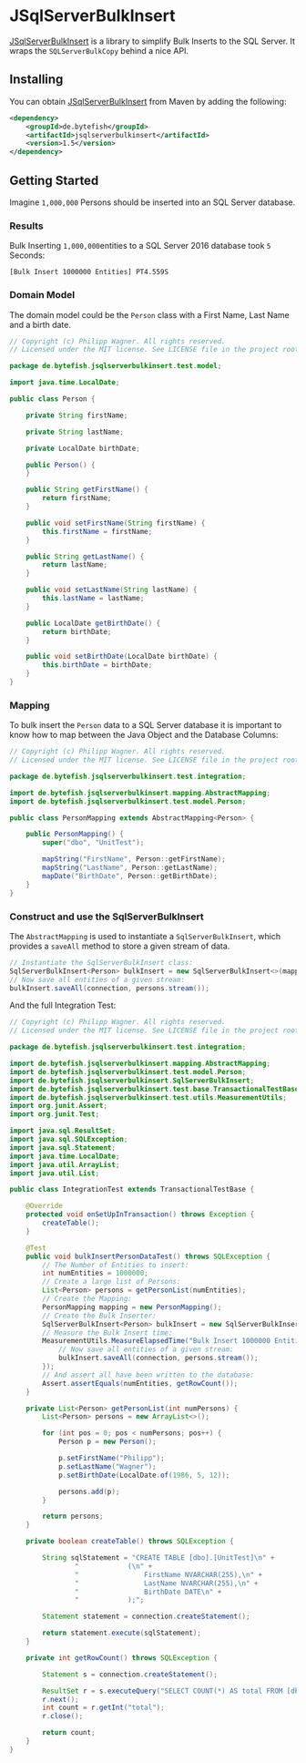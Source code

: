 # JSqlServerBulkInsert #

[JSqlServerBulkInsert]: https://github.com/bytefish/JSqlServerBulkInsert
[MIT License]: https://opensource.org/licenses/MIT

[JSqlServerBulkInsert] is a library to simplify Bulk Inserts to the SQL Server. It wraps the ``SQLServerBulkCopy`` behind a nice API.

## Installing ##

You can obtain [JSqlServerBulkInsert] from Maven by adding the following:

```xml
<dependency>
	<groupId>de.bytefish</groupId>
	<artifactId>jsqlserverbulkinsert</artifactId>
	<version>1.5</version>
</dependency>
```

## Getting Started ##

Imagine ``1,000,000`` Persons should be inserted into an SQL Server database.

### Results ###

Bulk Inserting ``1,000,000``entities to a SQL Server 2016 database took ``5`` Seconds:

```
[Bulk Insert 1000000 Entities] PT4.559S
```

### Domain Model ###

The domain model could be the ``Person`` class with a First Name, Last Name and a birth date. 

```java
// Copyright (c) Philipp Wagner. All rights reserved.
// Licensed under the MIT license. See LICENSE file in the project root for full license information.

package de.bytefish.jsqlserverbulkinsert.test.model;

import java.time.LocalDate;

public class Person {

    private String firstName;

    private String lastName;

    private LocalDate birthDate;

    public Person() {
    }

    public String getFirstName() {
        return firstName;
    }

    public void setFirstName(String firstName) {
        this.firstName = firstName;
    }

    public String getLastName() {
        return lastName;
    }

    public void setLastName(String lastName) {
        this.lastName = lastName;
    }

    public LocalDate getBirthDate() {
        return birthDate;
    }

    public void setBirthDate(LocalDate birthDate) {
        this.birthDate = birthDate;
    }
}
```

### Mapping ###

To bulk insert the ``Person`` data to a SQL Server database it is important to know how to map 
between the Java Object and the Database Columns:

```java
// Copyright (c) Philipp Wagner. All rights reserved.
// Licensed under the MIT license. See LICENSE file in the project root for full license information.

package de.bytefish.jsqlserverbulkinsert.test.integration;

import de.bytefish.jsqlserverbulkinsert.mapping.AbstractMapping;
import de.bytefish.jsqlserverbulkinsert.test.model.Person;

public class PersonMapping extends AbstractMapping<Person> {

    public PersonMapping() {
        super("dbo", "UnitTest");

        mapString("FirstName", Person::getFirstName);
        mapString("LastName", Person::getLastName);
        mapDate("BirthDate", Person::getBirthDate);
    }
}
```

### Construct and use the SqlServerBulkInsert ###

The ``AbstractMapping`` is used to instantiate a ``SqlServerBulkInsert``, which provides a ``saveAll`` method to store a given stream of data.

```java
// Instantiate the SqlServerBulkInsert class:
SqlServerBulkInsert<Person> bulkInsert = new SqlServerBulkInsert<>(mapping);
// Now save all entities of a given stream:
bulkInsert.saveAll(connection, persons.stream());
```

And the full Integration Test:

```java
// Copyright (c) Philipp Wagner. All rights reserved.
// Licensed under the MIT license. See LICENSE file in the project root for full license information.

package de.bytefish.jsqlserverbulkinsert.test.integration;

import de.bytefish.jsqlserverbulkinsert.mapping.AbstractMapping;
import de.bytefish.jsqlserverbulkinsert.test.model.Person;
import de.bytefish.jsqlserverbulkinsert.SqlServerBulkInsert;
import de.bytefish.jsqlserverbulkinsert.test.base.TransactionalTestBase;
import de.bytefish.jsqlserverbulkinsert.test.utils.MeasurementUtils;
import org.junit.Assert;
import org.junit.Test;

import java.sql.ResultSet;
import java.sql.SQLException;
import java.sql.Statement;
import java.time.LocalDate;
import java.util.ArrayList;
import java.util.List;

public class IntegrationTest extends TransactionalTestBase {

    @Override
    protected void onSetUpInTransaction() throws Exception {
        createTable();
    }

    @Test
    public void bulkInsertPersonDataTest() throws SQLException {
        // The Number of Entities to insert:
        int numEntities = 1000000;
        // Create a large list of Persons:
        List<Person> persons = getPersonList(numEntities);
        // Create the Mapping:
        PersonMapping mapping = new PersonMapping();
        // Create the Bulk Inserter:
        SqlServerBulkInsert<Person> bulkInsert = new SqlServerBulkInsert<>(mapping);
        // Measure the Bulk Insert time:
        MeasurementUtils.MeasureElapsedTime("Bulk Insert 1000000 Entities", () -> {
            // Now save all entities of a given stream:
            bulkInsert.saveAll(connection, persons.stream());
        });
        // And assert all have been written to the database:
        Assert.assertEquals(numEntities, getRowCount());
    }

    private List<Person> getPersonList(int numPersons) {
        List<Person> persons = new ArrayList<>();

        for (int pos = 0; pos < numPersons; pos++) {
            Person p = new Person();

            p.setFirstName("Philipp");
            p.setLastName("Wagner");
            p.setBirthDate(LocalDate.of(1986, 5, 12));

            persons.add(p);
        }

        return persons;
    }

    private boolean createTable() throws SQLException {

        String sqlStatement = "CREATE TABLE [dbo].[UnitTest]\n" +
                "            (\n" +
                "                FirstName NVARCHAR(255),\n" +
                "                LastName NVARCHAR(255),\n" +
                "                BirthDate DATE\n" +
                "            );";

        Statement statement = connection.createStatement();

        return statement.execute(sqlStatement);
    }

    private int getRowCount() throws SQLException {

        Statement s = connection.createStatement();

        ResultSet r = s.executeQuery("SELECT COUNT(*) AS total FROM [dbo].[UnitTest];");
        r.next();
        int count = r.getInt("total");
        r.close();

        return count;
    }
}
```
